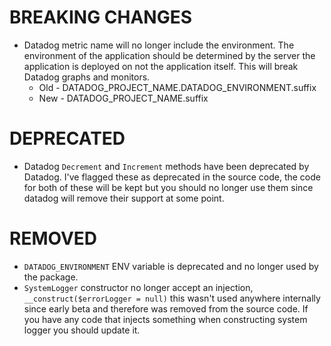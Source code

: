 # BREAKING CHANGES

* Datadog metric name will no longer include the environment. The environment of the application should be determined 
by the server the application is deployed on not the application itself. This will break Datadog graphs and monitors.
    * Old - DATADOG_PROJECT_NAME.DATADOG_ENVIRONMENT.suffix
    * New - DATADOG_PROJECT_NAME.suffix

# DEPRECATED
* Datadog `Decrement` and `Increment` methods have been deprecated by Datadog. I've flagged these as deprecated in the
source code, the code for both of these will be kept but you should no longer use them since datadog will remove their
support at some point.

# REMOVED
* `DATADOG_ENVIRONMENT` ENV variable is deprecated and no longer used by the package.
* `SystemLogger` constructor no longer accept an injection, `__construct($errorLogger = null)` this wasn't used anywhere internally 
since early beta and therefore was removed from the source code. If you have any code that injects something when
constructing system logger you should update it.
